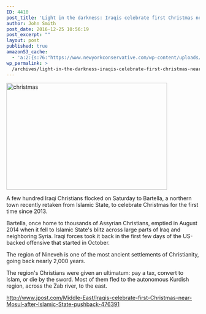 ```yaml
---
ID: 4410
post_title: 'Light in the darkness: Iraqis celebrate first Christmas near Mosul after Islamic State pushback'
author: John Smith
post_date: 2016-12-25 10:56:19
post_excerpt: ""
layout: post
published: true
amazonS3_cache:
  - 'a:2:{s:76:"https://www.newyorkconservative.com/wp-content/uploads/2016/12/christmas.jpg";i:4411;s:94:"https://s3.amazonaws.com/newyorkconservative/wp-content/uploads/2016/12/25105433/christmas.jpg";i:4411;}'
wp_permalink: >
  /archives/light-in-the-darkness-iraqis-celebrate-first-christmas-near-mosul-after-islamic-state-pushback/
---
```

<a href="https://www.newyorkconservative.com/wp-content/uploads/2016/12/christmas.jpg"><img class="alignnone  wp-image-4411" src="https://www.newyorkconservative.com/wp-content/uploads/2016/12/christmas.jpg" alt="christmas" width="419" height="279" /></a>

A few hundred Iraqi Christians flocked on Saturday to Bartella, a northern town recently retaken from Islamic State, to celebrate Christmas for the first time since 2013.

Bartella, once home to thousands of Assyrian Christians, emptied in August 2014 when it fell to Islamic State's blitz across large parts of Iraq and neighboring Syria. Iraqi forces took it back in the first few days of the US-backed offensive that started in October.

The region of Nineveh is one of the most ancient settlements of Christianity, going back nearly 2,000 years.

The region's Christians were given an ultimatum: pay a tax, convert to Islam, or die by the sword. Most of them fled to the autonomous Kurdish region, across the Zab river, to the east.

<a href="http://www.jpost.com/Middle-East/Iraqis-celebrate-first-Christmas-near-Mosul-after-Islamic-State-pushback-476391">http://www.jpost.com/Middle-East/Iraqis-celebrate-first-Christmas-near-Mosul-after-Islamic-State-pushback-476391</a>